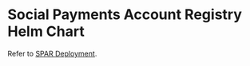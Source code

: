 # Social Payments Account Registry Helm Chart

Refer to [SPAR Deployment](https://docs.openg2p.org/deployment/openg2p-modules-deployment/spar-deployment).
